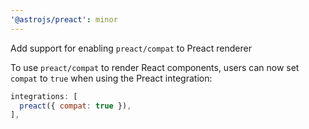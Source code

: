 ```yaml
---
'@astrojs/preact': minor
---
```


Add support for enabling `preact/compat` to Preact renderer

To use `preact/compat` to render React components, users can now set `compat` to `true` when using the Preact integration:

```js
integrations: [
  preact({ compat: true }),
],
```
